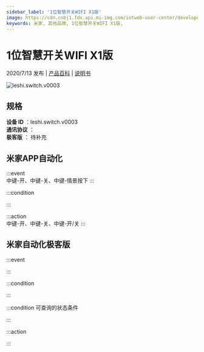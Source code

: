 ```yaml
---
sidebar_label: '1位智慧开关WIFI X1版'
image: https://cdn.cnbj1.fds.api.mi-img.com/iotweb-user-center/developer_1679047687462He006pD9.png?GalaxyAccessKeyId=AKVGLQWBOVIRQ3XLEW&Expires=9223372036854775807&Signature=o7wrOLhpxlHdL++63xADNQszi/c=
keywords: 米家, 其他品牌, 1位智慧开关WIFI X1版, 
---
```

# 1位智慧开关WIFI X1版

2020/7/13 发布 | [产品百科](https://home.mi.com/webapp/content/baike/product/index.html?model=leshi.switch.v0003/) | [说明书](https://home.mi.com/views/introduction.html?model=leshi.switch.v0003&region=cn)

![leshi.switch.v0003](https://cdn.cnbj1.fds.api.mi-img.com/iotweb-user-center/developer_1679047687462He006pD9.png?GalaxyAccessKeyId=AKVGLQWBOVIRQ3XLEW&Expires=9223372036854775807&Signature=o7wrOLhpxlHdL++63xADNQszi/c=)

## 规格  
> 
**设备 ID** ：leshi.switch.v0003  
**通讯协议** ：  
**极客版**  ： 待补充 


## 米家APP自动化  

:::event  
中键-开、中键-关、中键-情景按下
:::

:::condition  

:::

:::action   
中键-开、中键-关、中键-开/关
:::

## 米家自动化极客版  

:::event  

:::

:::condition  

:::

:::condition 可查询的状态条件  

:::

:::action  

:::

        
